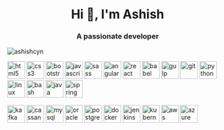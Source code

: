 <h1 align="center">Hi 👋, I'm Ashish</h1>
<h3 align="center">A passionate developer</h3>

<p align="left"> <img src="https://komarev.com/ghpvc/?username=ashishcyn" alt="ashishcyn" /> </p>

<p align="left">
    <img src="https://devicons.github.io/devicon/devicon.git/icons/html5/html5-original-wordmark.svg" alt="html5" width="40" height="40"/> 
  	  <img src="https://devicons.github.io/devicon/devicon.git/icons/css3/css3-original-wordmark.svg" alt="css3" width="40" height="40"/> 
  	  <img src="https://devicons.github.io/devicon/devicon.git/icons/bootstrap/bootstrap-plain.svg" alt="bootstrap" width="40" height="40"/> 
    	<img src="https://devicons.github.io/devicon/devicon.git/icons/javascript/javascript-original.svg" alt="javascript" width="40" height="40"/> 
	    <img src="https://devicons.github.io/devicon/devicon.git/icons/sass/sass-original.svg" alt="sass" width="40" height="40"/>
      <img src="https://devicons.github.io/devicon/devicon.git/icons/angularjs/angularjs-original.svg" alt="angularjs" width="40" height="40"/>
      <img src="https://devicons.github.io/devicon/devicon.git/icons/react/react-original-wordmark.svg" alt="react" width="40" height="40"/> 
	    <img src="https://www.vectorlogo.zone/logos/babeljs/babeljs-icon.svg" alt="babel" width="40" height="40"/>
      <img src="https://devicons.github.io/devicon/devicon.git/icons/gulp/gulp-plain.svg" alt="gulp" width="40" height="40"/>

	
<img src="https://www.vectorlogo.zone/logos/git-scm/git-scm-icon.svg" alt="git" width="40" height="40"/> 

<img src="https://devicons.github.io/devicon/devicon.git/icons/python/python-original.svg" alt="python" width="40" height="40"/> 

<img src="https://devicons.github.io/devicon/devicon.git/icons/linux/linux-original.svg" alt="linux" width="40" height="40"/> 
<img src="https://www.vectorlogo.zone/logos/gnu_bash/gnu_bash-icon.svg" alt="bash" width="40" height="40"/>


  <img src="https://devicons.github.io/devicon/devicon.git/icons/java/java-original-wordmark.svg" alt="java" width="40" height="40"/> 
  <img src="https://www.vectorlogo.zone/logos/springio/springio-icon.svg" alt="spring" width="40" height="40"/></p><p>
 
  <img src="https://www.vectorlogo.zone/logos/apache_kafka/apache_kafka-icon.svg" alt="kafka" width="40" height="40"/> 
 
  <img src="https://www.vectorlogo.zone/logos/apache_cassandra/apache_cassandra-icon.svg" alt="cassandra" width="40" height="40"/> 
	<img src="https://devicons.github.io/devicon/devicon.git/icons/mysql/mysql-original-wordmark.svg" alt="mysql" width="40" height="40"/> 
	<img src="https://devicons.github.io/devicon/devicon.git/icons/oracle/oracle-original.svg" alt="oracle" width="40" height="40"/> 
	<img src="https://devicons.github.io/devicon/devicon.git/icons/postgresql/postgresql-original-wordmark.svg" alt="postgresql" width="40" height="40"/>
  
 
  <img src="https://devicons.github.io/devicon/devicon.git/icons/docker/docker-original-wordmark.svg" alt="docker" width="40" height="40"/> 
  <img src="https://www.vectorlogo.zone/logos/jenkins/jenkins-icon.svg" alt="jenkins" width="40" height="40"/> 
  <img src="https://www.vectorlogo.zone/logos/kubernetes/kubernetes-icon.svg" alt="kubernetes" width="40" height="40"/> 
  
  <img src="https://devicons.github.io/devicon/devicon.git/icons/amazonwebservices/amazonwebservices-original-wordmark.svg" alt="aws" width="40" height="40"/> 
	<img src="https://www.vectorlogo.zone/logos/microsoft_azure/microsoft_azure-icon.svg" alt="azure" width="40" height="40"/> 
  
  
<!-- <img align="left" src="https://github-readme-stats.vercel.app/api/top-langs/?username=ashishcyn&layout=compact&hide=html" alt="ashishcyn" /></p> -->

<!--<p>&nbsp;<img align="center" src="https://github-readme-stats.vercel.app/api?username=ashishcyn&show_icons=true" alt="ashishcyn" /></p>-->


